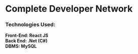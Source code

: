 # Complete Developer Network

### Technologies Used: 
**Front-End: React JS** <br>
**Back End: .Net (C#)** <br>
**DBMS: MySQL** <br>
